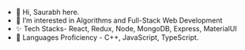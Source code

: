 - 👋 Hi, Saurabh here.
- 👀 I’m interested in Algorithms and Full-Stack Web Development
- ✨ Tech Stacks- React, Redux, Node, MongoDB, Express, MaterialUI
- 🌱 Languages Proficiency - C++, JavaScript, TypeScript.

<!---
YourGoodFriendSP/YourGoodFriendSP is a ✨ special ✨ repository because its `README.md` (this file) appears on your GitHub profile.
You can click the Preview link to take a look at your changes.
--->
